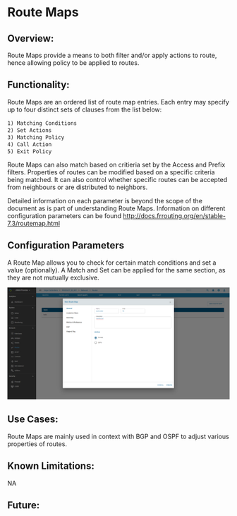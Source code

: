 # Route Maps

## Overview: 

Route Maps provide a means to both filter and/or apply actions to route, hence allowing policy to be applied to routes. 

## Functionality:

Route Maps are an ordered list of route map entries. Each entry may specify up to four distinct sets of clauses from the list below:

    1) Matching Conditions
    2) Set Actions
    3) Matching Policy
    4) Call Action
    5) Exit Policy

Route Maps can also match based on critieria set by the Access and Prefix filters. Properties of routes can be modified based on a specific criteria being matched. 
It can also control whether specific routes can be accepted from neighbours or are distributed to neighbors. 

Detailed information on each parameter is beyond the scope of the document as is part of understanding Route Maps. 
Information on different configuration parameters can be found http://docs.frrouting.org/en/stable-7.3/routemap.html

## Configuration Parameters
    
A Route Map allows you to check for certain match conditions and set a value (optionally). 
A Match and Set can be applied for the same section, as they are not mutually exclusive.

![routemaps](images/Add_Route_Map.png)

## Use Cases:
    
Route Maps are mainly used in context with BGP and OSPF to adjust various properties of routes.

## Known Limitations:

NA

## Future:
